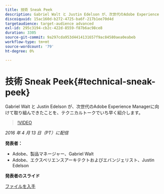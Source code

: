 ```yaml
---
title: 技術 Sneak Peek
description: Gabriel Walt と Justin Edelson が、次世代のAdobe Experience Managerに向けて取り組んできたことを、テクニカルトークでいち早く紹介します。
discoiquuid: 15ac160d-b272-4725-ba6f-217b1ee70d4d
targetaudience: target-audience advanced
exl-id: 295c3194-cb2c-422d-8559-f87b6ac98ce8
duration: 3305
source-git-commit: 9a297cda953d4414131657f9ac84580aea0eabeb
workflow-type: tm+mt
source-wordcount: '79'
ht-degree: 0%

---
```


# 技術 Sneak Peek{#technical-sneak-peek}

Gabriel Walt と Justin Edelson が、次世代のAdobe Experience Managerに向けて取り組んできたことを、テクニカルトークでいち早く紹介します。

>[!VIDEO](https://video.tv.adobe.com/v/19305/?quality=9)

*2016 年 4 月 13 日（PT）に配信*

**発表者：**

* Adobe、製品マネージャー、Gabriel Walt
* Adobe、エクスペリエンスアーキテクトおよびエバンジェリスト、Justin Edelson

**発表者のスライド**

[ファイルを入手](assets/aem-gems-041316-6-2-tech-preview.pdf)
<!--
[Get back to the Overview](https://helpx.adobe.com/jp/experience-manager/kt/eseminars/gems/aem-index.html)
-->
